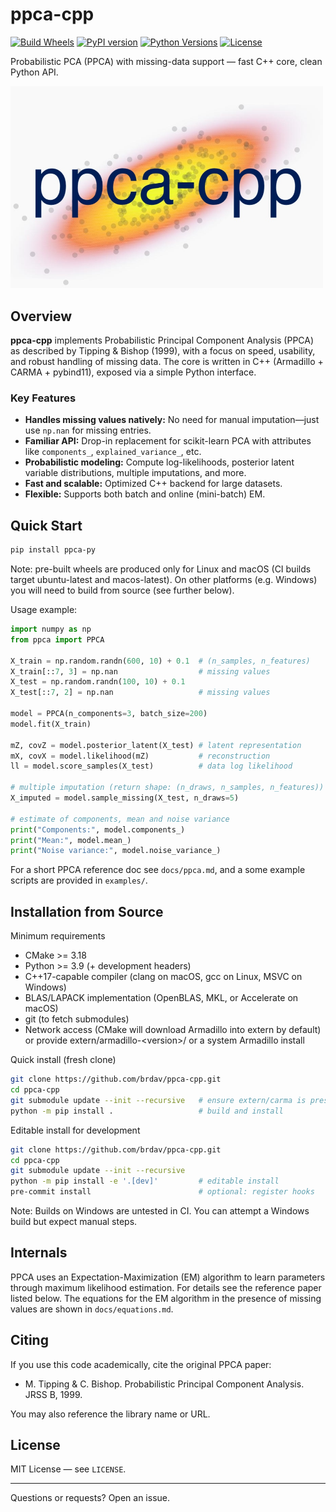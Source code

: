 
# ppca-cpp

[![Build Wheels](https://img.shields.io/github/actions/workflow/status/brdav/ppca-cpp/.github/workflows/build.yml?branch=main)](https://github.com/brdav/ppca-cpp/actions)
[![PyPI version](https://img.shields.io/pypi/v/ppca-cpp.svg)](https://pypi.org/project/ppca-py)
[![Python Versions](https://img.shields.io/pypi/pyversions/ppca-cpp.svg)](https://pypi.org/project/ppca-py)
[![License](https://img.shields.io/github/license/brdav/ppca-cpp.svg)](LICENSE)

Probabilistic PCA (PPCA) with missing-data support — fast C++ core, clean Python API.

<img src="https://raw.githubusercontent.com/brdav/ppca-cpp/main/docs/teaser.jpg" width="500" alt="teaser"/>

## Overview

**ppca-cpp** implements Probabilistic Principal Component Analysis (PPCA) as described by Tipping & Bishop (1999), with a focus on speed, usability, and robust handling of missing data. The core is written in C++ (Armadillo + CARMA + pybind11), exposed via a simple Python interface.

### Key Features

- **Handles missing values natively:** No need for manual imputation—just use `np.nan` for missing entries.
- **Familiar API:** Drop-in replacement for scikit-learn PCA with attributes like `components_`, `explained_variance_`, etc.
- **Probabilistic modeling:** Compute log-likelihoods, posterior latent variable distributions, multiple imputations, and more.
- **Fast and scalable:** Optimized C++ backend for large datasets.
- **Flexible:** Supports both batch and online (mini-batch) EM.

## Quick Start

```bash
pip install ppca-py
```

Note: pre-built wheels are produced only for Linux and macOS (CI builds target ubuntu-latest and macos-latest). On other platforms (e.g. Windows) you will need to build from source (see further below).

Usage example:

```python
import numpy as np
from ppca import PPCA

X_train = np.random.randn(600, 10) + 0.1  # (n_samples, n_features)
X_train[::7, 3] = np.nan                  # missing values
X_test = np.random.randn(100, 10) + 0.1
X_test[::7, 2] = np.nan                   # missing values

model = PPCA(n_components=3, batch_size=200)
model.fit(X_train)

mZ, covZ = model.posterior_latent(X_test) # latent representation
mX, covX = model.likelihood(mZ)           # reconstruction
ll = model.score_samples(X_test)          # data log likelihood

# multiple imputation (return shape: (n_draws, n_samples, n_features))
X_imputed = model.sample_missing(X_test, n_draws=5)

# estimate of components, mean and noise variance
print("Components:", model.components_)
print("Mean:", model.mean_)
print("Noise variance:", model.noise_variance_)
```

For a short PPCA reference doc see `docs/ppca.md`, and a some example scripts are provided in `examples/`.

## Installation from Source

Minimum requirements

* CMake >= 3.18
* Python >= 3.9 (+ development headers)
* C++17-capable compiler (clang on macOS, gcc on Linux, MSVC on Windows)
* BLAS/LAPACK implementation (OpenBLAS, MKL, or Accelerate on macOS)
* git (to fetch submodules)
* Network access (CMake will download Armadillo into extern by default) or provide extern/armadillo-\<version\>/ or a system Armadillo install

Quick install (fresh clone)

```bash
git clone https://github.com/brdav/ppca-cpp.git
cd ppca-cpp
git submodule update --init --recursive   # ensure extern/carma is present
python -m pip install .                   # build and install
```

Editable install for development

```bash
git clone https://github.com/brdav/ppca-cpp.git
cd ppca-cpp
git submodule update --init --recursive
python -m pip install -e '.[dev]'         # editable install
pre-commit install                        # optional: register hooks
```

Note: Builds on Windows are untested in CI. You can attempt a Windows build but expect manual steps.

## Internals

PPCA uses an Expectation-Maximization (EM) algorithm to learn parameters through maximum likelihood estimation. For details see the reference paper listed below. The equations for the EM algorithm in the presence of missing values are shown in `docs/equations.md`.

## Citing

If you use this code academically, cite the original PPCA paper:

* M. Tipping & C. Bishop. Probabilistic Principal Component Analysis. JRSS B, 1999.

You may also reference the library name or URL.

## License

MIT License — see `LICENSE`.

---
Questions or requests? Open an issue.
